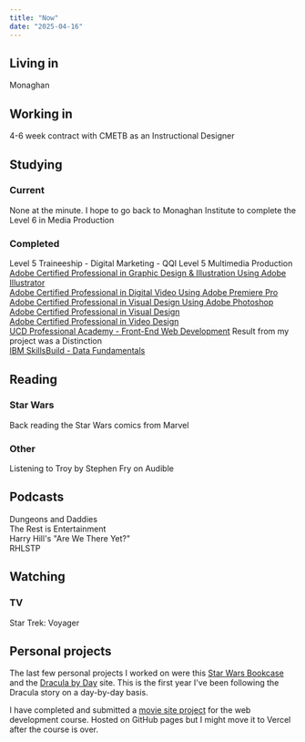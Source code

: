 ```yaml
---
title: "Now"
date: "2025-04-16"
---
```


## Living in

Monaghan

## Working in

4-6 week contract with CMETB as an Instructional Designer

## Studying

### Current

None at the minute. I hope to go back to Monaghan Institute to complete the Level 6 in Media Production

### Completed

Level 5 Traineeship - Digital Marketing - QQI Level 5 Multimedia Production  
[Adobe Certified Professional in Graphic Design & Illustration Using Adobe Illustrator](https://www.credly.com/earner/earned/badge/5d609c62-bdd1-4497-bd80-f6f13e15e832)  
[Adobe Certified Professional in Digital Video Using Adobe Premiere Pro](https://www.credly.com/earner/earned/badge/b7b7bdc9-316c-4c07-ac99-978532cc7ce8)  
[Adobe Certified Professional in Visual Design Using Adobe Photoshop](https://www.credly.com/earner/earned/badge/c2f8fab8-14f7-4f11-a932-bd6758af7acf)  
[Adobe Certified Professional in Visual Design](https://www.credly.com/earner/earned/badge/7d0d4ad0-b413-4bfe-a980-6d6a5a9da6f2)  
[Adobe Certified Professional in Video Design](https://www.credly.com/earner/earned/badge/20b0e37d-d516-4050-a2df-573876fe4465)  
[UCD Professional Academy - Front-End Web Development](https://www.ucd.ie/professionalacademy/findyourcourse/front-end-web-development/) Result from my project was a Distinction  
[IBM SkillsBuild - Data Fundamentals](https://skillsbuild.org/adult-learners/explore-learning/data-analyst#sb--adult-learners-journey)

## Reading

### Star Wars

Back reading the Star Wars comics from Marvel

### Other

Listening to Troy by Stephen Fry on Audible

## Podcasts

Dungeons and Daddies  
The Rest is Entertainment  
Harry Hill's "Are We There Yet?"  
RHLSTP

## Watching

### TV

Star Trek: Voyager

## Personal projects

The last few personal projects I worked on were this [Star Wars Bookcase](https://star-wars-bookcase.vercel.app/) and the [Dracula by Day](https://dracula-by-day.vercel.app/) site. This is the first year I've been following the Dracula story on a day-by-day basis.

I have completed and submitted a [movie site project](https://paddyfed.github.io/movies-movies-movies) for the web development course. Hosted on GitHub pages but I might move it to Vercel after the course is over.
